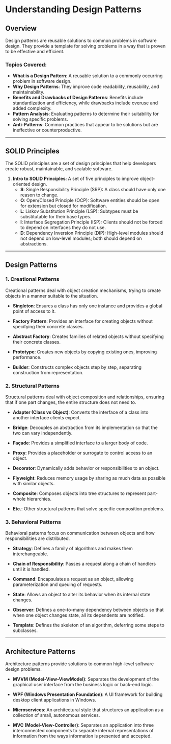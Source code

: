 # Understanding Design Patterns

## Overview
Design patterns are reusable solutions to common problems in software design. They provide a template for solving problems in a way that is proven to be effective and efficient.

### Topics Covered:
- **What is a Design Pattern**: A reusable solution to a commonly occurring problem in software design.
- **Why Design Patterns**: They improve code readability, reusability, and maintainability.
- **Benefits and Drawbacks of Design Patterns**: Benefits include standardization and efficiency, while drawbacks include overuse and added complexity.
- **Pattern Analysis**: Evaluating patterns to determine their suitability for solving specific problems.
- **Anti-Patterns**: Common practices that appear to be solutions but are ineffective or counterproductive.

---

## SOLID Principles
The SOLID principles are a set of design principles that help developers create robust, maintainable, and scalable software.

1. **Intro to SOLID Principles**: A set of five principles to improve object-oriented design.
   - **S**: Single Responsibility Principle (SRP): A class should have only one reason to change.
   - **O**: Open/Closed Principle (OCP): Software entities should be open for extension but closed for modification.
   - **L**: Liskov Substitution Principle (LSP): Subtypes must be substitutable for their base types.
   - **I**: Interface Segregation Principle (ISP): Clients should not be forced to depend on interfaces they do not use.
   - **D**: Dependency Inversion Principle (DIP): High-level modules should not depend on low-level modules; both should depend on abstractions.

---

## Design Patterns

### 1. Creational Patterns
Creational patterns deal with object creation mechanisms, trying to create objects in a manner suitable to the situation.

- **Singleton**: Ensures a class has only one instance and provides a global point of access to it.

- **Factory Pattern**: Provides an interface for creating objects without specifying their concrete classes.

- **Abstract Factory**: Creates families of related objects without specifying their concrete classes.

- **Prototype**: Creates new objects by copying existing ones, improving performance.

- **Builder**: Constructs complex objects step by step, separating construction from representation.

### 2. Structural Patterns
Structural patterns deal with object composition and relationships, ensuring that if one part changes, the entire structure does not need to.

- **Adapter (Class vs Object)**: Converts the interface of a class into another interface clients expect.

- **Bridge**: Decouples an abstraction from its implementation so that the two can vary independently.

- **Façade**: Provides a simplified interface to a larger body of code.

- **Proxy**: Provides a placeholder or surrogate to control access to an object.

- **Decorator**: Dynamically adds behavior or responsibilities to an object.

- **Flyweight**: Reduces memory usage by sharing as much data as possible with similar objects.

- **Composite**: Composes objects into tree structures to represent part-whole hierarchies.

- **Etc.**: Other structural patterns that solve specific composition problems.

### 3. Behavioral Patterns
Behavioral patterns focus on communication between objects and how responsibilities are distributed.

- **Strategy**: Defines a family of algorithms and makes them interchangeable.

- **Chain of Responsibility**: Passes a request along a chain of handlers until it is handled.

- **Command**: Encapsulates a request as an object, allowing parameterization and queuing of requests.

- **State**: Allows an object to alter its behavior when its internal state changes.

- **Observer**: Defines a one-to-many dependency between objects so that when one object changes state, all its dependents are notified.

- **Template**: Defines the skeleton of an algorithm, deferring some steps to subclasses.

---

## Architecture Patterns
Architecture patterns provide solutions to common high-level software design problems.

- **MVVM (Model-View-ViewModel)**: Separates the development of the graphical user interface from the business logic or back-end logic.

- **WPF (Windows Presentation Foundation)**: A UI framework for building desktop client applications in Windows.

- **Microservices**: An architectural style that structures an application as a collection of small, autonomous services.

- **MVC (Model-View-Controller)**: Separates an application into three interconnected components to separate internal representations of information from the ways information is presented and accepted.